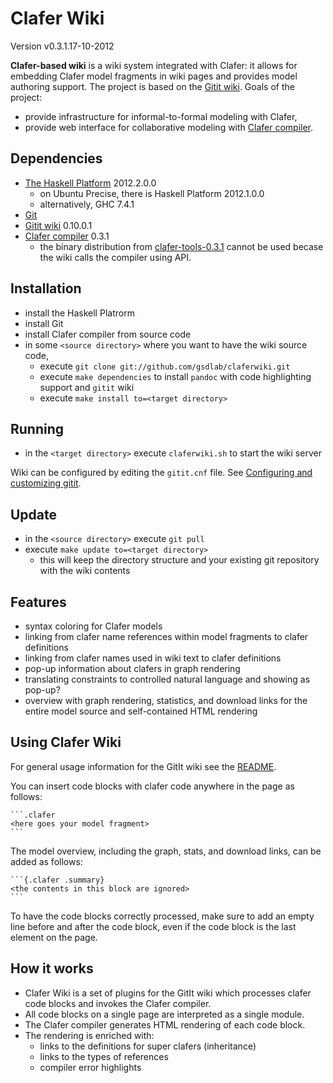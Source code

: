 Clafer Wiki
===========

Version v0.3.1.17-10-2012

**Clafer-based wiki** is a wiki system integrated with Clafer: it allows for embedding Clafer model fragments in wiki pages and provides model authoring support. The project is based on the [Gitit wiki](http://gitit.net/). Goals of the project:

* provide infrastructure for informal-to-formal modeling with Clafer,
* provide web interface for collaborative modeling with [Clafer compiler](https://github.com/gsdlab/clafer).

Dependencies
------------

* [The Haskell Platform](http://hackage.haskell.org/platform) 2012.2.0.0
  * on Ubuntu Precise, there is Haskell Platform 2012.1.0.0
  * alternatively, GHC 7.4.1
* [Git](http://git-scm.com) 
* [Gitit wiki](http://gitit.net) 0.10.0.1
* [Clafer compiler](https://github.com/gsdlab/clafer/) 0.3.1
  * the binary distribution from [clafer-tools-0.3.1](https://github.com/gsdlab/claferig/downloads) cannot be used becase the wiki calls the compiler using API.
  
Installation
------------

* install the Haskell Platrorm
* install Git
* install Clafer compiler from source code
* in some `<source directory>` where you want to have the wiki source code,
  * execute `git clone git://github.com/gsdlab/claferwiki.git`
  * execute `make dependencies` to install `pandoc` with code highlighting support and `gitit` wiki 
  * execute `make install to=<target directory>` 

Running
-------

* in the `<target directory>` execute `claferwiki.sh` to start the wiki server

Wiki can be configured by editing the `gitit.cnf` file. See [Configuring and customizing gitit](http://gitit.net/README#configuring-and-customizing-gitit).

Update
------

* in the `<source directory>` execute `git pull` 
* execute `make update to=<target directory>` 
  * this will keep the directory structure and your existing git repository with the wiki contents

Features
--------

* syntax coloring for Clafer models
* linking from clafer name references within model fragments to clafer definitions
* linking from clafer names used in wiki text to clafer definitions
* pop-up information about clafers in graph rendering
* translating constraints to controlled natural language and showing as pop-up?
* overview with graph rendering, statistics, and download links for the entire model source and self-contained HTML rendering

Using Clafer Wiki
-----------------

For general usage information for the GitIt wiki see the [README](http://gitit.net/README).

You can insert code blocks with clafer code anywhere in the page as follows:

`````
```.clafer
<here goes your model fragment>
```
`````


The model overview, including the graph, stats, and download links, can be added as follows:

`````
```{.clafer .summary}
<the contents in this block are ignored>
```
`````

To have the code blocks correctly processed, make sure to add an empty line before and after the code block, even if the code block is the last element on the page.

How it works
------------

* Clafer Wiki is a set of plugins for the GitIt wiki which processes clafer code blocks and invokes the Clafer compiler.
* All code blocks on a single page are interpreted as a single module.
* The Clafer compiler generates HTML rendering of each code block.
* The rendering is enriched with:
  * links to the definitions for super clafers (inheritance)
  * links to the types of references
  * compiler error highlights
